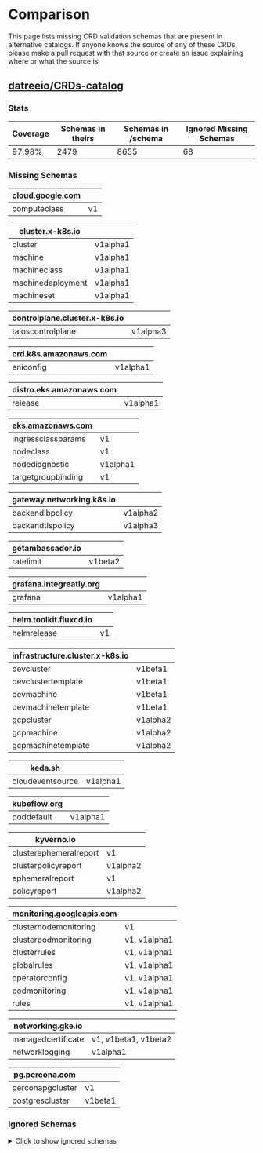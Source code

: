 
# Comparison

This page lists missing CRD validation schemas that are present in alternative catalogs. If anyone knows the source of any of these CRDs, please make a pull request with that source or create an issue explaining where or what the source is.

## [datreeio/CRDs-catalog](https://github.com/datreeio/CRDs-catalog)

### Stats

| Coverage | Schemas in theirs | Schemas in /schema | Ignored Missing Schemas |
| --- | --- | --- | --- |
| 97.98% | 2479 | 8655 | 68 |

### Missing Schemas

| cloud.google.com | |
| --- | --- |
| computeclass | v1 |

| cluster.x-k8s.io | |
| --- | --- |
| cluster | v1alpha1 |
| machine | v1alpha1 |
| machineclass | v1alpha1 |
| machinedeployment | v1alpha1 |
| machineset | v1alpha1 |

| controlplane.cluster.x-k8s.io | |
| --- | --- |
| taloscontrolplane | v1alpha3 |

| crd.k8s.amazonaws.com | |
| --- | --- |
| eniconfig | v1alpha1 |

| distro.eks.amazonaws.com | |
| --- | --- |
| release | v1alpha1 |

| eks.amazonaws.com | |
| --- | --- |
| ingressclassparams | v1 |
| nodeclass | v1 |
| nodediagnostic | v1alpha1 |
| targetgroupbinding | v1 |

| gateway.networking.k8s.io | |
| --- | --- |
| backendlbpolicy | v1alpha2 |
| backendtlspolicy | v1alpha3 |

| getambassador.io | |
| --- | --- |
| ratelimit | v1beta2 |

| grafana.integreatly.org | |
| --- | --- |
| grafana | v1alpha1 |

| helm.toolkit.fluxcd.io | |
| --- | --- |
| helmrelease | v1 |

| infrastructure.cluster.x-k8s.io | |
| --- | --- |
| devcluster | v1beta1 |
| devclustertemplate | v1beta1 |
| devmachine | v1beta1 |
| devmachinetemplate | v1beta1 |
| gcpcluster | v1alpha2 |
| gcpmachine | v1alpha2 |
| gcpmachinetemplate | v1alpha2 |

| keda.sh | |
| --- | --- |
| cloudeventsource | v1alpha1 |

| kubeflow.org | |
| --- | --- |
| poddefault | v1alpha1 |

| kyverno.io | |
| --- | --- |
| clusterephemeralreport | v1 |
| clusterpolicyreport | v1alpha2 |
| ephemeralreport | v1 |
| policyreport | v1alpha2 |

| monitoring.googleapis.com | |
| --- | --- |
| clusternodemonitoring | v1 |
| clusterpodmonitoring | v1, v1alpha1 |
| clusterrules | v1, v1alpha1 |
| globalrules | v1, v1alpha1 |
| operatorconfig | v1, v1alpha1 |
| podmonitoring | v1, v1alpha1 |
| rules | v1, v1alpha1 |

| networking.gke.io | |
| --- | --- |
| managedcertificate | v1, v1beta1, v1beta2 |
| networklogging | v1alpha1 |

| pg.percona.com | |
| --- | --- |
| perconapgcluster | v1 |
| postgrescluster | v1beta1 |

### Ignored Schemas

<details>
<summary>Click to show ignored schemas</summary>

| | | |
| --- | --- | --- |
| anywhere.eks.amazonaws.com | cluster | v1alpha3 |
| anywhere.eks.amazonaws.com | cluster | v1alpha4 |
| anywhere.eks.amazonaws.com | cluster | v1beta1 |
| anywhere.eks.amazonaws.com | clusterclass | v1alpha4 |
| anywhere.eks.amazonaws.com | clusterclass | v1beta1 |
| anywhere.eks.amazonaws.com | clusterissuer | v1 |
| anywhere.eks.amazonaws.com | clusterresourceset | v1alpha3 |
| anywhere.eks.amazonaws.com | clusterresourceset | v1alpha4 |
| anywhere.eks.amazonaws.com | clusterresourceset | v1beta1 |
| anywhere.eks.amazonaws.com | clusterresourcesetbinding | v1alpha3 |
| anywhere.eks.amazonaws.com | clusterresourcesetbinding | v1alpha4 |
| anywhere.eks.amazonaws.com | clusterresourcesetbinding | v1beta1 |
| anywhere.eks.amazonaws.com | dockercluster | v1alpha3 |
| anywhere.eks.amazonaws.com | dockercluster | v1alpha4 |
| anywhere.eks.amazonaws.com | dockercluster | v1beta1 |
| anywhere.eks.amazonaws.com | dockerclustertemplate | v1alpha4 |
| anywhere.eks.amazonaws.com | dockerclustertemplate | v1beta1 |
| anywhere.eks.amazonaws.com | dockermachine | v1alpha3 |
| anywhere.eks.amazonaws.com | dockermachine | v1alpha4 |
| anywhere.eks.amazonaws.com | dockermachine | v1beta1 |
| anywhere.eks.amazonaws.com | dockermachinepool | v1alpha3 |
| anywhere.eks.amazonaws.com | dockermachinepool | v1alpha4 |
| anywhere.eks.amazonaws.com | dockermachinepool | v1beta1 |
| anywhere.eks.amazonaws.com | dockermachinetemplate | v1alpha3 |
| anywhere.eks.amazonaws.com | dockermachinetemplate | v1alpha4 |
| anywhere.eks.amazonaws.com | dockermachinetemplate | v1beta1 |
| dex.coreos.com | authcode | v1 |
| dex.coreos.com | authrequest | v1 |
| dex.coreos.com | connector | v1 |
| dex.coreos.com | devicerequest | v1 |
| dex.coreos.com | devicetoken | v1 |
| dex.coreos.com | oauth2client | v1 |
| dex.coreos.com | offlinesessions | v1 |
| dex.coreos.com | password | v1 |
| dex.coreos.com | refreshtoken | v1 |
| dex.coreos.com | signingkey | v1 |
| infrastructure.cluster.x-k8s.io | dockercluster | v1alpha2 |
| infrastructure.cluster.x-k8s.io | dockercluster | v1alpha3 |
| infrastructure.cluster.x-k8s.io | dockercluster | v1alpha4 |
| infrastructure.cluster.x-k8s.io | dockercluster | v1beta1 |
| infrastructure.cluster.x-k8s.io | dockerclustertemplate | v1alpha4 |
| infrastructure.cluster.x-k8s.io | dockerclustertemplate | v1beta1 |
| infrastructure.cluster.x-k8s.io | dockermachine | v1alpha2 |
| infrastructure.cluster.x-k8s.io | dockermachine | v1alpha3 |
| infrastructure.cluster.x-k8s.io | dockermachine | v1alpha4 |
| infrastructure.cluster.x-k8s.io | dockermachine | v1beta1 |
| infrastructure.cluster.x-k8s.io | dockermachinepool | v1alpha3 |
| infrastructure.cluster.x-k8s.io | dockermachinepool | v1alpha4 |
| infrastructure.cluster.x-k8s.io | dockermachinepool | v1beta1 |
| infrastructure.cluster.x-k8s.io | dockermachinepooltemplate | v1beta1 |
| infrastructure.cluster.x-k8s.io | dockermachinetemplate | v1alpha2 |
| infrastructure.cluster.x-k8s.io | dockermachinetemplate | v1alpha3 |
| infrastructure.cluster.x-k8s.io | dockermachinetemplate | v1alpha4 |
| infrastructure.cluster.x-k8s.io | dockermachinetemplate | v1beta1 |
| kafka.strimzi.io | kafkatopiccontrolacls | v1alpha1 |
| kafka.strimzi.io | kafkatopiccontrolacls | v1beta1 |
| kafka.strimzi.io | strimzipodset | v1beta2 |
| mysql.presslabs.org | mysqlbackup | v2 |
| openebs.io | blockdevice | v1alpha1 |
| openebs.io | blockdeviceclaim | v1alpha1 |
| openebs.io | diskpool | v1beta1 |
| openebs.io | diskpool | v1beta2 |
| policy.linkerd.io | httproute | v1 |
| postgresql.cnpg.io | cluster | v3 |
| rbacmanager.reactiveops.io | rbacdefinitions | v1alpha1 |
| templates.kluctl.io | objecthandler | v1alpha1 |
| uds.dev | exemption | v1alpha1 |
| uds.dev | package | v1alpha1 |

</details>
